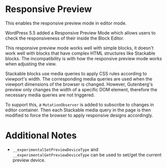 # Responsive Preview

This enables the responsive preview mode in editor mode.

WordPress 5.5 added a Responsive Preview Mode which allows users to check
the responsiveness of their inside the Block Editor.

This responsive preview mode works well with simple blocks, it doesn't work well
with blocks that have complex HTML structures like Stackable blocks. The
incompatibility is with how the responsive preview mode works when adjusting the
view.

Stackable blocks use media queries to apply CSS rules according to viewport's
width. The corresponding media queries are used when the viewport dimensions of
the browser is changed. However, Gutenberg's preview only changes the width of a
specific DOM element, therefore the necessary media queries are not triggered.

To support this, a `MutationObserver` is added to subscribe to changes in editor
container. Then each Stackable media query in the page is then modified to force
the browser to apply responsive designs accordingly.

# Additional Notes

* `__experimentalSetPreviewDeviceType` and `__experimentalGetPreviewDeviceType`
  can be used to set/get the current preview device. 

